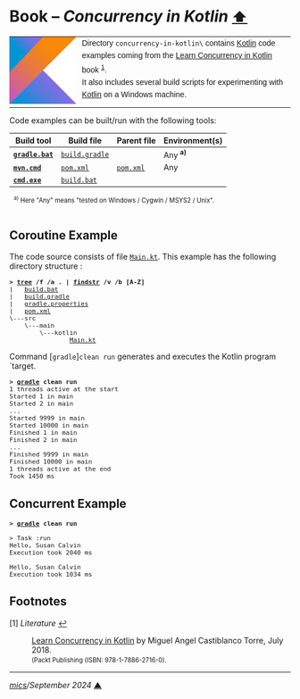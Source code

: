 # <span id="top">Book &ndash; *Concurrency in Kotlin*</span> <span style="font-size:90%;">[⬆](../README.md#top)</span>

<table style="font-family:Helvetica,Arial;line-height:1.6;">
  <tr>
  <td style="border:0;padding:0 10px 0 0;min-width:120px;"><a href="https://kotlinlang.org/"><img src="../docs/kotlin.png" width="120" alt="Kotlin project"/></a></td>
  <td style="border:0;padding:0;vertical-align:text-top;">Directory <code>concurrency-in-kotlin\</code> contains <a href="https://kotlinlang.org/">Kotlin</a> code examples coming from the <a href="https://www.packtpub.com/application-development/learning-concurrency-kotlin">Learn Concurrency in Kotlin</a> book <sup id="anchor_01"><a href="#footnote_01">1</a></sup>.<br/>
  It also includes several build scripts for experimenting with <a href="https://kotlinlang.org/" rel="external">Kotlin</a> on a Windows machine.
  </td>
  </tr>
</table>

Code examples can be built/run with the following tools:

| Build tool | Build&nbsp;file | Parent&nbsp;file | Environment(s) |
|------------|-----------------|------------------|----------------|
| [**`gradle.bat`**][gradle_cli] | [`build.gradle`](ch01/build.gradle) |  | Any <sup><b>a)</b></sup> |
| [**`mvn.cmd`**][maven_cli]     | [`pom.xml`](ch01/pom.xml)           | [`pom.xml`](./pom.xml) | Any |
| [**`cmd.exe`**][cmd_cli] | [`build.bat`](ch01/build.bat)   | |  | Windows only |
<div style="margin:0 20% 0 8px;font-size:80%;">
<sup>a)</sup></b> Here "Any" means "tested on Windows / Cygwin / MSYS2 / Unix".<br/>&nbsp;
</div>

## <span id="coroutine_example">Coroutine Example</span>

The code source consists of file [`Main.kt`](./ch01/src/main/kotlin/Main.kt).
This example has the following directory structure :

<pre style="font-size:80%;">
<b>&gt; <a href="">tree</a> /f /a . | <a href="">findstr</a> /v /b [A-Z]</b>
|   <a href="./ch01/build.bat">build.bat</a>
|   <a href="./ch01/build.gradle">build.gradle</a>
|   <a href="./ch01/gradle.properties">gradle.properties</a>
|   <a href="./ch01/pom.xml">pom.xml</a>
\---src
    \---main
        \---kotlin
                <a href="./ch01/src/main/kotlin/Main.kt">Main.kt</a>
</pre>

Command [`gradle`]`clean run` generates and executes the Kotlin program `target\.

<pre style="font-size:80%;">
<b>&gt; <a href="https://docs.gradle.org/current/userguide/command_line_interface.html">gradle</a> clean run</b>
1 threads active at the start
Started 1 in main
Started 2 in main
...
Started 9999 in main
Started 10000 in main
Finished 1 in main
Finished 2 in main
...
Finished 9999 in main
Finished 10000 in main
1 threads active at the end
Took 1450 ms
</pre>

## <span id="concurrent_example">Concurrent Example</span>

<pre style="font-size:80%;">
<b>&gt; <a href="https://docs.gradle.org/current/userguide/command_line_interface.html">gradle</a> clean run</b>

> Task :run
Hello, Susan Calvin
Execution took 2040 ms

Hello, Susan Calvin
Execution took 1034 ms
</pre>

## <span id="footnotes">Footnotes</span>

<span id="footnote_01">[1]</span> *Literature* [↩](#anchor_01)

<dl><dd>
<a href="https://www.packtpub.com/product/learning-concurrency-in-kotlin/9781788627160">Learn Concurrency in Kotlin</a> by Miguel Angel Castiblanco Torre, July 2018.<br/>
<span style="font-size:80%;">(Packt Publishing (ISBN: 978-1-7886-2716-0).</span>
</dd></dl>

***

*[mics](https://lampwww.epfl.ch/~michelou/)/September 2024* [**&#9650;**](#top)
<span id="bottom">&nbsp;</span>

<!-- link refs -->

[cmd_cli]: https://learn.microsoft.com/en-us/windows-server/administration/windows-commands/cmd
[gradle_cli]: https://docs.gradle.org/current/userguide/command_line_interface.html
[maven_cli]: https://maven.apache.org/ref/3.6.3/maven-embedder/cli.html
